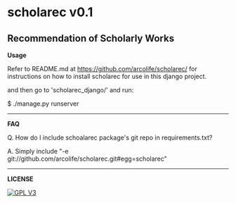 scholarec v0.1
==============
Recommendation of Scholarly Works 
---------------------------------

**Usage**

Refer to README.md at https://github.com/arcolife/scholarec/ for instructions 
on how to install scholarec for use in this django project.

and then go to 'scholarec_django/' and run:

$ ./manage.py runserver

***

**FAQ**

Q. How do I include schoalarec package's git repo in requirements.txt?

A. Simply include "-e git://github.com/arcolife/scholarec.git#egg=scholarec"

***

**LICENSE**

[![GPL V3](http://www.gnu.org/graphics/gplv3-127x51.png)](http://www.gnu.org/licenses/gpl-3.0-standalone.html)